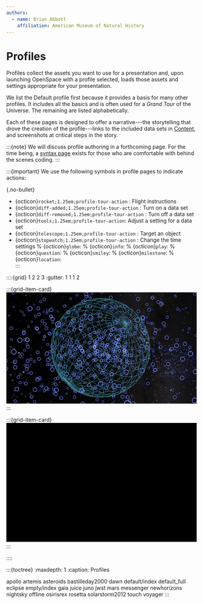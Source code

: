 ```yaml
---
authors:
  - name: Brian Abbott
    affiliation: American Museum of Natural History
---
```



# Profiles

Profiles collect the assets you want to use for a presentation and, upon launching OpenSpace with a profile selected, loads those assets and settings appropriate for your presentation.

We list the Default profile first because it provides a basis for many other profiles. It includes all the basics and is often used for a _Grand Tour_ of the Universe. The remaining are listed alphabetically.

Each of these pages is designed to offer a narrative---the storytelling that drove the creation of the profile---links to the included data sets in [Content](/content/index), and screenshots at critical steps in the story.



:::{note}
We will discuss profile authoring in a forthcoming page. For the time being, a [syntax page](/creating-data-assets/profiles) exists for those who are comfortable with behind the scenes coding.
:::




:::{important}
We use the following symbols in profile pages to indicate actions:

{.no-bullet}
- {octicon}`rocket;1.25em;profile-tour-action` : Flight instructions
- {octicon}`diff-added;1.25em;profile-tour-action` : Turn on a data set
- {octicon}`diff-removed;1.25em;profile-tour-action` : Turn off a data set
- {octicon}`tools;1.25em;profile-tour-action`: Adjust a setting for a data set
- {octicon}`telescope;1.25em;profile-tour-action` :  Target an object
- {octicon}`stopwatch;1.25em;profile-tour-action` : Change the time settings
% {octicon}`globe`: 
% {octicon}`info`: 
% {octicon}`play`: 
% {octicon}`question`: 
% {octicon}`smiley`: 
% {octicon}`milestone`:
% {octicon}`location`:  
:::


::::{grid} 1 2 2 3
:gutter: 1 1 1 2

:::{grid-item-card} [](./default/index)
[![default profile](/profiles/default/profile_default_icon.png)](./default/index)
:::

:::{grid-item-card} [](./empty/index)
[![empty profile](/profiles/empty/profile_empty_icon.png)](./empty/index)
:::

::::





:::{toctree}
:maxdepth: 1
:caption: Profiles

apollo
artemis
asteroids
bastilleday2000
dawn
default/index
default_full
eclipse
empty/index
gaia
juice
juno
jwst
mars
messenger
newhorizons
nightsky
offline
osirisrex
rosetta
solarstorm2012
touch
voyager
:::

